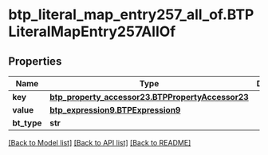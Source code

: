 # btp_literal_map_entry257_all_of.BTPLiteralMapEntry257AllOf

## Properties
Name | Type | Description | Notes
------------ | ------------- | ------------- | -------------
**key** | [**btp_property_accessor23.BTPPropertyAccessor23**](BTPPropertyAccessor23.md) |  | [optional] 
**value** | [**btp_expression9.BTPExpression9**](BTPExpression9.md) |  | [optional] 
**bt_type** | **str** |  | [optional] 

[[Back to Model list]](../README.md#documentation-for-models) [[Back to API list]](../README.md#documentation-for-api-endpoints) [[Back to README]](../README.md)


